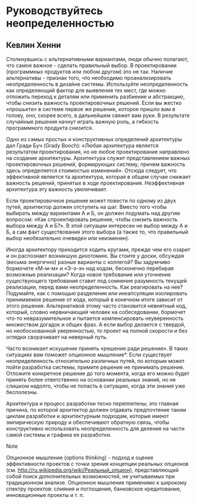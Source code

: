 # Руководствуйтесь неопределенностью

## Кевлин Хенни

Столкнувшись с альтернативными вариантами, люди обычно полагают, что
самое важное - сделать правильный выбор. В проектировании
(программных продуктов или любом другом) это не так. Наличие альтернативы -
признак того, что необходимо проанализировать неопределенность в дизайне
системы. Используйте неопределенность как определяющий фактор для
выявления тех мест, где можно отложить переход к деталям или
применить разбиение и абстракцию, чтобы снизить важность проектировочных
решений. Если вы жестко «прошьете» в системе первое же решение,
которое пришло вам в голову, оно, скорее всего, в дальнейшем свяжет вам руки.
В результате случайные решения начнут играть важную роль, а гибкость
программного продукта снизится.

Одно из самых простых и конструктивных определений архитектуры дал
Гради Буч (Grady Booch): «Любая архитектура является результатом
проектирования, но не любое проектирование направлено на создание
архитектуры. Архитектура служит представлением важных проектировочных
решений, формирующих систему, причем важность здесь определяется
стоимостью изменений». Отсюда следует, что эффективной является та
архитектура, которая в общем случае снижает важность решений, принятых в ходе
проектирования. Неэффективная архитектура эту важность увеличивает.

Если проектировочное решение может повести по одному из двух путей,
архитектор должен отступить на шаг. Вместо того чтобы выбирать между
вариантами А и Б, он должен подумать над другим вопросом: «Как
спроектировать решение, чтобы снизить важность выбора между А и Б?». В этой
ситуации интересен не выбор между А и Б, а сам факт существования этого
выбора (а также то, что правильный выбор необязательно очевиден или
неизменен).

Иногда архитектору приходится ходить кругами, прежде чем его озарит и он
распознает возникшую дихотомию. Вы стоите у доски, обсуждая (весьма
энергично) разные варианты с коллегой? Вы задумчиво бормочете «М-м-м»
и «Э-э-э» над кодом, бесконечно перебирая возможные реализации? Когда
новое требование или уточнение существующего требования ставит под
сомнение разумность текущей реализации, перед вами неопределенность. Как
реагировать на нее? Подумайте, как с помощью разделения или
инкапсуляции изолировать принимаемое решение от кода, который в конечном итоге
зависит от этого решения. Альтернативой этому часто становится
невнятный код, который, словно нервничающий человек на собеседовании,
бормочет что-то невразумительное и пытается компенсировать неуверенность
множеством догадок и общих фраз. А если выбор делается с твердой, но
необоснованной уверенностью, то проект на полной скорости и без оглядки
сворачивает на неверный путь.

Часто возникает искушение принять «решение ради решения». В таких
ситуациях вам поможет опционное мышление*. Если существует
неопределенность относительно различных путей, по которым может пойти разработка
системы, примите решение не принимать решение. Отложите конкретное
решение до того момента, когда его можно будет принять более ответственно
на основании реальных знаний, но не слишком надолго, чтобы не попасть в
ситуацию, когда эти знания уже бесполезны.

Архитектура и процесс разработки тесно переплетены; это главная причина,
по которой архитектор должен отдавать предпочтение таким циклам
разработки и архитектурным подходам, которые имеют эмпирическую природу
и обеспечивают обратную связь, чтобы конструктивно использовать
неопределенность для деления на части самой системы и графика ее разработки.

> [!NOTE]
> Опционное мышление (options thinking) - подход к оценке эффективности
проектов с точки зрения концепции реальных опционов (см. http://ru.wikipedia.org/wiki/Реальный_опцион), представляющий собой поиск дополнительных
возможностей, не учитываемых при традиционном анализе. Опционное
мышление применимо к широкому спектру проектов: слияния и поглощения,
банковское кредитование, инновационные проекты и т. п.